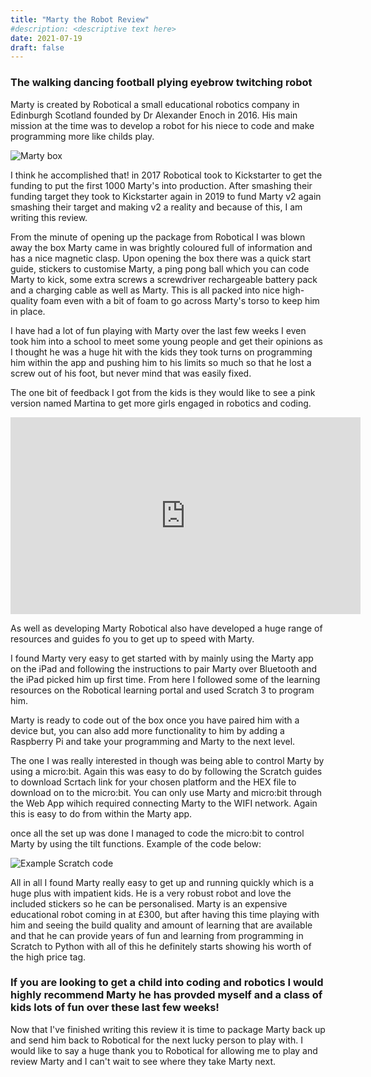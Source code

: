```yaml
---
title: "Marty the Robot Review"
#description: <descriptive text here>
date: 2021-07-19
draft: false    
---
```


### The walking dancing football plying eyebrow twitching robot

Marty is created by Robotical a small educational robotics company in Edinburgh Scotland founded by Dr Alexander Enoch in 2016. His main mission at the time was to develop a robot for his niece to code and make programming more like childs play.

<!--more-->
![Marty box](/MartyBox.jpeg)

I think he accomplished that! in 2017 Robotical took to Kickstarter to get the funding to put the first 1000 Marty's into production. After smashing their funding target they took to Kickstarter again in 2019 to fund Marty v2 again smashing their target and making v2 a reality and because of this, I am writing this review.

From the minute of opening up the package from Robotical I was blown away the box Marty came in was brightly coloured full of information and has a nice magnetic clasp. Upon opening the box there was a quick start guide, stickers to customise Marty, a ping pong ball which you can code Marty to kick, some extra screws a screwdriver rechargeable battery pack and a charging cable as well as Marty. This is all packed into nice high-quality foam even with a bit of foam to go across Marty's torso to keep him in place.

I have had a lot of fun playing with Marty over the last few weeks I even took him into a school to meet some young people and get their opinions as I thought he was a huge hit with the kids they took turns on programming him within the app and pushing him to his limits so much so that he lost a screw out of his foot, but never mind that was easily fixed.

The one bit of feedback I got from the kids is they would like to see a pink version named Martina to get more girls engaged in robotics and coding.

<iframe width="560" height="315" src="https://www.youtube.com/embed/SNanrkbuHFk" title="YouTube video player" frameborder="0" allow="accelerometer; autoplay; clipboard-write; encrypted-media; gyroscope; picture-in-picture" allowfullscreen></iframe>

As well as developing Marty Robotical also have developed a huge range of resources and guides fo you to get up to speed with Marty.

I found Marty very easy to get started with by mainly using the Marty app on the iPad and following the instructions to pair Marty over Bluetooth and the iPad picked him up first time. From here I followed some of the learning resources on the Robotical learning portal and used Scratch 3 to program him.

Marty is ready to code out of the box once you have paired him with a device but, you can also add more functionality to him by adding a Raspberry Pi and take your programming and Marty to the next level.

The one I was really interested in though was being able to control Marty by using a micro:bit. Again this was easy to do by following the Scratch guides to download Scrtach link for your chosen platform and the HEX file to download on to the micro:bit. You can only use Marty and micro:bit through the Web App wihich required connecting Marty to the WIFI network. Again this is easy to do from within the Marty app.

once all the set up was done I managed to code the micro:bit to control Marty by using the tilt functions. Example of the code below:

![Example Scratch code](/MicroBitScratch.png)

All in all I found Marty really easy to get up and running quickly which is a huge plus with impatient kids. He is a very robust robot and love the included stickers so he can be personalised. Marty is an expensive educational robot coming in at £300, but after having this time playing with him and seeing the build quality and amount of learning that are available and that he can provide years of fun and learning from programming in Scratch to Python with all of this he definitely starts showing his worth of the high price tag.

### If you are looking to get a child into coding and robotics I would highly recommend Marty he has provded myself and a class of kids lots of fun over these last few weeks!

Now that I've finished writing this review it is time to package Marty back up and send him back to Robotical for the next lucky person to play with. I would like to say a huge thank you to Robotical for allowing me to play and review Marty and I can't wait to see where they take Marty next.